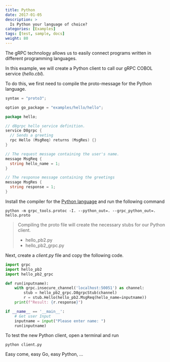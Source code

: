 ```yaml
---
title: Python
date: 2017-01-05
description: >
  Is Python your language of choice?
categories: [Examples]
tags: [test, sample, docs]
weight: 80
---
```


The gRPC technology allows us to easily connect programs written in different programming languages.

In this example, we will create a Python client to call our gRPC COBOL service (_hello.cbl_).

To do this, we first need to compile the proto-message for the Python language.

```go
syntax = "proto3";

option go_package = "examples/hello/hello";

package hello;

// d8grpc hello service definition.
service D8grpc {
  // Sends a greeting
  rpc Hello (MsgReq) returns (MsgRes) {}
}

// The request message containing the user's name.
message MsgReq {
  string hello_name = 1;
}

// The response message containing the greetings
message MsgRes {
  string response = 1;
}
```

Install the compiler for the [Python language](https://grpc.io/docs/languages/python/quickstart/) and run the following command

```
python -m grpc_tools.protoc -I. --python_out=. --grpc_python_out=. hello.proto
```

> Compiling the proto file will create the necessary stubs for our Python client.
> - hello_pb2.py
> - hello_pb2_grpc.py


Next, create a _client.py_ file and copy the following code.

```python
import grpc
import hello_pb2
import hello_pb2_grpc

def run(inputname):
    with grpc.insecure_channel('localhost:50051') as channel:
        stub = hello_pb2_grpc.D8grpcStub(channel)
        r = stub.Hello(hello_pb2.MsgReq(hello_name=inputname))
    print(f"Result: {r.response}")

if __name__ == '__main__':
    # Get user Input 
    inputname = input("Please enter name: ")
    run(inputname)

```

To test the new Python client, open a terminal and run

```
python client.py
```

Easy come, easy Go, easy Python, ...


